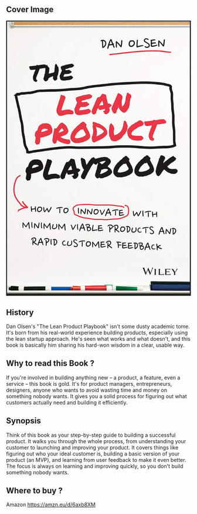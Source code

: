 ## Cover Image

![The Lean Product Playbook](The%20Lean%20Product%20Playbook%20-%20Cover%20image.jpg)

## History

Dan Olsen's "The Lean Product Playbook" isn't some dusty academic tome. It's born from his real-world experience building products, especially using the lean startup approach.  He's seen what works and what doesn't, and this book is basically him sharing his hard-won wisdom in a clear, usable way.

## Why to read this Book ?

 If you're involved in building anything new – a product, a feature, even a service – this book is gold.  It's for product managers, entrepreneurs, designers, anyone who wants to avoid wasting time and money on something nobody wants.  It gives you a solid process for figuring out what customers actually need and building it efficiently.

## Synopsis

Think of this book as your step-by-step guide to building a successful product.  It walks you through the whole process, from understanding your customer to launching and improving your product.  It covers things like figuring out who your ideal customer is, building a basic version of your product (an MVP), and learning from user feedback to make it even better.  The focus is always on learning and improving quickly, so you don't build something nobody wants.

## Where to buy ?

Amazon https://amzn.eu/d/6axb8XM
